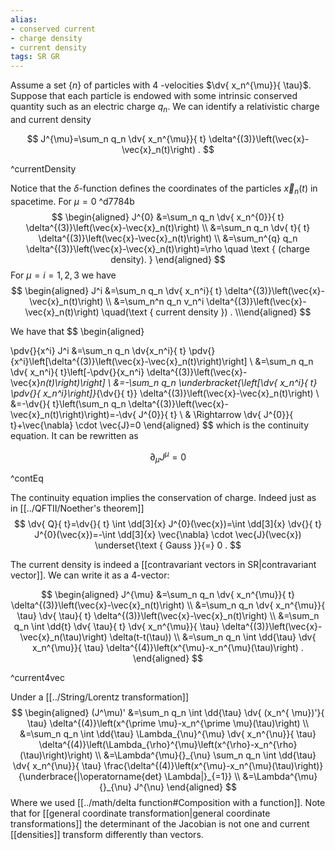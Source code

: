 ```yaml
---
alias:
- conserved current
- charge density
- current density
tags: SR GR
---
```


Assume a set $\{n\}$ of particles with 4 -velocities $\dv{ x_n^{\mu}}{ \tau}$. Suppose that each particle is endowed with some intrinsic conserved quantity such as an electric charge $q_n$. We can identify a relativistic charge and current density

$$
J^{\mu}=\sum_n q_n \dv{ x_n^{\mu}}{ t} \delta^{(3)}\left(\vec{x}-\vec{x}_n(t)\right) .
$$

^currentDensity

Notice that the $\delta$-function defines the coordinates of the particles $\vec{x}_n(t)$ in spacetime. For $\mu=0$ ^d7784b
$$
\begin{aligned}
J^{0} &=\sum_n q_n \dv{ x_n^{0}}{ t} \delta^{(3)}\left(\vec{x}-\vec{x}_n(t)\right) \\
&=\sum_n q_n \dv{ t}{ t} \delta^{(3)}\left(\vec{x}-\vec{x}_n(t)\right) \\
&=\sum_n^{q} q_n \delta^{(3)}\left(\vec{x}-\vec{x}_n(t)\right)=\rho \quad \text { (charge density). }
\end{aligned}
$$
For $\mu=i=1,2,3$ we have 
$$ 
\begin{aligned} J^i &=\sum_n q_n \dv{ x_n^i}{ t} \delta^{(3)}\left(\vec{x}-\vec{x}_n(t)\right) \\ &=\sum_n^n q_n v_n^i \delta^{(3)}\left(\vec{x}-\vec{x}_n(t)\right) \quad(\text { current density }) . \\\end{aligned} $$


We have that
$$
\begin{aligned}

\pdv{}{x^i} J^i &=\sum_n q_n \dv{x_n^i}{ t} \pdv{}{x^i}\left[\delta^{(3)}\left(\vec{x}-\vec{x}_n(t)\right)\right] \\
&=\sum_n q_n \dv{ x_n^i}{ t}\left[-\pdv{}{x_n^i} \delta^{(3)}\left(\vec{x}-\vec{x}_n(t)\right)\right] \\
&=-\sum_n q_n \underbracket{\left[\dv{ x_n^i}{ t} \pdv{}{ x_n^i}\right]}_{\dv{}{ t}} \delta^{(3)}\left(\vec{x}-\vec{x}_n(t)\right) \\
&=-\dv{}{ t}\left(\sum_n q_n \delta^{(3)}\left(\vec{x}-\vec{x}_n(t)\right)\right)=-\dv{ J^{0}}{ t} \\
& \Rightarrow \dv{ J^{0}}{ t}+\vec{\nabla} \cdot \vec{J}=0
\end{aligned}
$$
which is the continuity equation. It can be rewritten as

$$
\partial_{\mu} J^{\mu}=0
$$

^contEq

The continuity equation implies the conservation of charge. Indeed just as in [[../QFTII/Noether's theorem]]
$$
\dv{ Q}{ t}=\dv{}{ t} \int  \dd[3]{x} J^{0}(\vec{x})=\int  \dd[3]{x} \dv{}{ t} J^{0}(\vec{x})=-\int  \dd[3]{x} \vec{\nabla} \cdot \vec{J}(\vec{x}) \underset{\text { Gauss }}{=} 0 .
$$

The current density is indeed a [[contravariant vectors in SR|contravariant vector]]. We can write it as a 4-vector: 

$$
\begin{aligned}
J^{\mu} &=\sum_n q_n \dv{ x_n^{\mu}}{ t} \delta^{(3)}\left(\vec{x}-\vec{x}_n(t)\right) \\
&=\sum_n q_n \dv{ x_n^{\mu}}{ \tau} \dv{ \tau}{ t} \delta^{(3)}\left(\vec{x}-\vec{x}_n(t)\right) \\
&=\sum_n q_n \int  \dd{t} \dv{ \tau}{ t} \dv{ x_n^{\mu}}{ \tau} \delta^{(3)}\left(\vec{x}-\vec{x}_n(\tau)\right) \delta(t-t(\tau)) \\
&=\sum_n q_n \int \dd{\tau}  \dv{ x_n^{\mu}}{ \tau} \delta^{(4)}\left(x^{\mu}-x_n^{\mu}(\tau)\right) .
\end{aligned}
$$

^current4vec

Under a [[../String/Lorentz transformation]]
$$
\begin{aligned}
(J^\mu)' &=\sum_n q_n \int  \dd{\tau} \dv{ (x_n^{ \mu})'}{ \tau} \delta^{(4)}\left(x^{\prime \mu}-x_n^{\prime \mu}(\tau)\right) \\
&=\sum_n q_n \int  \dd{\tau} \Lambda_{\nu}^{\mu} \dv{ x_n^{\nu}}{ \tau} \delta^{(4)}\left(\Lambda_{\rho}^{\mu}\left(x^{\rho}-x_n^{\rho}(\tau)\right)\right) \\
&=\Lambda^{\mu}{}_{\nu} \sum_n q_n \int  \dd{\tau} \dv{ x_n^{\nu}}{ \tau} \frac{\delta^{(4)}\left(x^{\mu}-x_n^{\mu}(\tau)\right)}{\underbrace{|\operatorname{det} \Lambda|}_{=1}} \\
&=\Lambda^{\mu}{}_{\nu} J^{\nu}
\end{aligned}
$$
Where we used [[../math/delta function#Composition with a function]]. Note that for [[general coordinate transformation|general coordinate transformations]] the determinant of the Jacobian is not one and current [[densities]] transform differently than vectors.